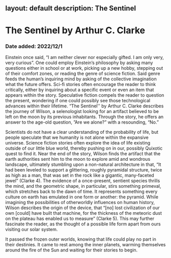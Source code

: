 layout: default
description: The Sentinel
---
# The Sentinel by Arthur C. Clarke
### Date added: 2022/12/1
Einstein once said, “I am neither clever nor especially gifted. I am only very, very curious”. One could employ Einstein’s philosophy by asking many questions either in school or at work, picking up a new hobby, stepping out of their comfort zones, or reading the genre of science fiction. Said genre feeds the human’s inquiring mind by asking of the collective imagination what the future offers. Sci-fi stories often encourage the reader to think critically, either by inquiring about a specific event or even an item that appears within the story. Speculative fiction compels the reader to question the present, wondering if one could possibly see those technological advances within their lifetime. “The Sentinel'' by Arthur C. Clarke describes the journey of Wilson, a selenologist looking for an artifact believed to be left on the moon by its previous inhabitants. Through the story, he offers an answer to the age-old question, ”Are we alone?” with a  resounding, “No.”

Scientists do not have a clear understanding of the probability of life, but people speculate that we humanity is not alone within the expansive universe. Science fiction stories often explore the idea of life existing outside of our little blue world, thereby pushing on in our, possibly Quixotic quest to find it. Near the end of the story, Wilson finds the artifact that the earth authorities sent him to the moon to explore amid and wondrous landscape, ultimately stumbling upon a non-natural architecture in that, “It had been leveled to support a glittering, roughly pyramidal structure, twice as high as a man, that was set in the rock like a gigantic, many-faceted jewel” (Clarke 4). The evidence of a once-present, sentient species thrills the mind, and the geometric shape, in particular, stirs something primeval, which stretches back to the dawn of time. It represents something every culture on earth has emulated in one form or another: the pyramid. While imagining the possibilities of otherworldly influences on human history, Wilson describes the origin of the device, that “[no] lost civilization of our own [could] have built that machine, for the thickness of the meteoric dust on the plateau has enabled us to measure” (Clarke 5). This may further fascinate the reader, as the thought of a possible life form apart from ours visiting our solar system. 

 It passed the frozen outer worlds, knowing that life could play no part in their destinies. It came to rest among the inner planets, warming themselves around the fire of the Sun and waiting for their stories to begin.
 
